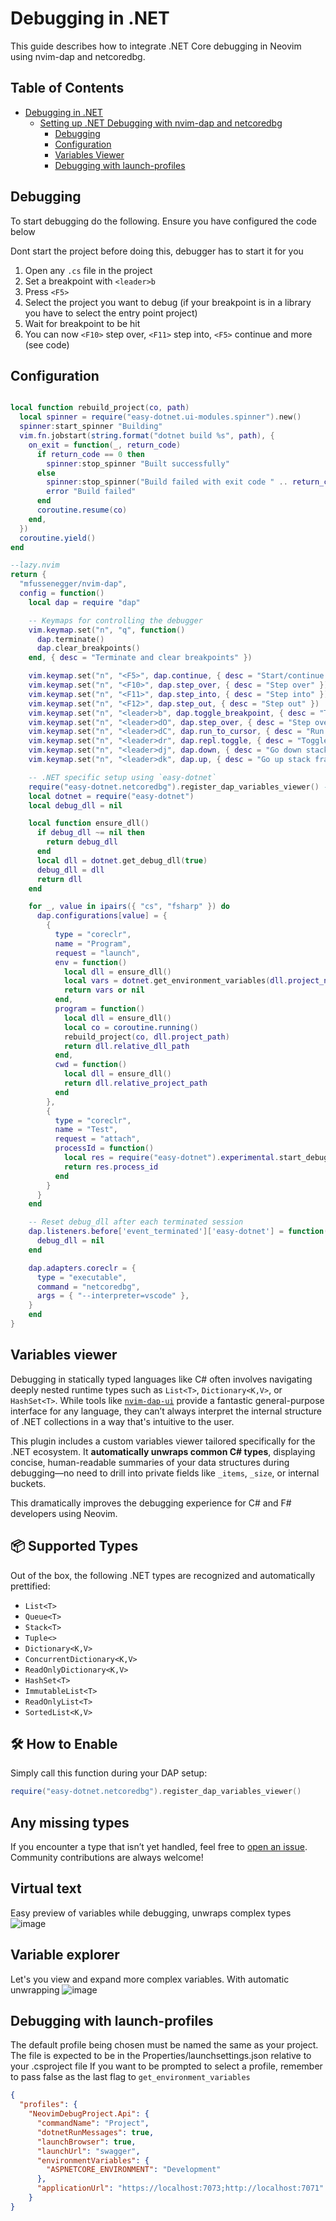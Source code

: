 # Debugging in .NET

This guide describes how to integrate .NET Core debugging in Neovim using nvim-dap and netcoredbg.

## Table of Contents

* [Debugging in .NET](#debugging-in-.net)
  * [Setting up .NET Debugging with nvim-dap and netcoredbg](#setting-up-.net-debugging-with-nvim-dap-and-netcoredbg)
    * [Debugging](#debugging)
    * [Configuration](#configuration)
    * [Variables Viewer](#variables-viewer)
    * [Debugging with launch-profiles](#debugging-with-launch-profiles)

## Debugging
To start debugging do the following. Ensure you have configured the code below

Dont start the project before doing this, debugger has to start it for you

1. Open any `.cs` file in the project
2. Set a breakpoint with `<leader>b`
3. Press `<F5>`
4. Select the project you want to debug (if your breakpoint is in a library you have to select the entry point project)
5. Wait for breakpoint to be hit
6. You can now `<F10>` step over, `<F11>` step into, `<F5>` continue and more (see code)

## Configuration
```lua

local function rebuild_project(co, path)
  local spinner = require("easy-dotnet.ui-modules.spinner").new()
  spinner:start_spinner "Building"
  vim.fn.jobstart(string.format("dotnet build %s", path), {
    on_exit = function(_, return_code)
      if return_code == 0 then
        spinner:stop_spinner "Built successfully"
      else
        spinner:stop_spinner("Build failed with exit code " .. return_code, vim.log.levels.ERROR)
        error "Build failed"
      end
      coroutine.resume(co)
    end,
  })
  coroutine.yield()
end

--lazy.nvim
return {
  "mfussenegger/nvim-dap",
  config = function()
    local dap = require "dap"

    -- Keymaps for controlling the debugger
    vim.keymap.set("n", "q", function()
      dap.terminate()
      dap.clear_breakpoints()
    end, { desc = "Terminate and clear breakpoints" })

    vim.keymap.set("n", "<F5>", dap.continue, { desc = "Start/continue debugging" })
    vim.keymap.set("n", "<F10>", dap.step_over, { desc = "Step over" })
    vim.keymap.set("n", "<F11>", dap.step_into, { desc = "Step into" })
    vim.keymap.set("n", "<F12>", dap.step_out, { desc = "Step out" })
    vim.keymap.set("n", "<leader>b", dap.toggle_breakpoint, { desc = "Toggle breakpoint" })
    vim.keymap.set("n", "<leader>dO", dap.step_over, { desc = "Step over (alt)" })
    vim.keymap.set("n", "<leader>dC", dap.run_to_cursor, { desc = "Run to cursor" })
    vim.keymap.set("n", "<leader>dr", dap.repl.toggle, { desc = "Toggle DAP REPL" })
    vim.keymap.set("n", "<leader>dj", dap.down, { desc = "Go down stack frame" })
    vim.keymap.set("n", "<leader>dk", dap.up, { desc = "Go up stack frame" })

    -- .NET specific setup using `easy-dotnet`
    require("easy-dotnet.netcoredbg").register_dap_variables_viewer() -- special variables viewer specific for .NET
    local dotnet = require("easy-dotnet")
    local debug_dll = nil

    local function ensure_dll()
      if debug_dll ~= nil then
        return debug_dll
      end
      local dll = dotnet.get_debug_dll(true)
      debug_dll = dll
      return dll
    end

    for _, value in ipairs({ "cs", "fsharp" }) do
      dap.configurations[value] = {
        {
          type = "coreclr",
          name = "Program",
          request = "launch",
          env = function()
            local dll = ensure_dll()
            local vars = dotnet.get_environment_variables(dll.project_name, dll.relative_project_path)
            return vars or nil
          end,
          program = function()
            local dll = ensure_dll()
            local co = coroutine.running()
            rebuild_project(co, dll.project_path)
            return dll.relative_dll_path
          end,
          cwd = function()
            local dll = ensure_dll()
            return dll.relative_project_path
          end
        },
        {
          type = "coreclr",
          name = "Test",
          request = "attach",
          processId = function()
            local res = require("easy-dotnet").experimental.start_debugging_test_project()
            return res.process_id
          end
        }
      }
    end

    -- Reset debug_dll after each terminated session
    dap.listeners.before['event_terminated']['easy-dotnet'] = function()
      debug_dll = nil
    end

    dap.adapters.coreclr = {
      type = "executable",
      command = "netcoredbg",
      args = { "--interpreter=vscode" },
    }
    end
}
```


## Variables viewer

Debugging in statically typed languages like C# often involves navigating deeply nested runtime types such as `List<T>`, `Dictionary<K,V>`, or `HashSet<T>`. While tools like [`nvim-dap-ui`](https://github.com/rcarriga/nvim-dap-ui) provide a fantastic general-purpose interface for any language, they can’t always interpret the internal structure of .NET collections in a way that's intuitive to the user.

This plugin includes a custom variables viewer tailored specifically for the .NET ecosystem. It **automatically unwraps common C# types**, displaying concise, human-readable summaries of your data structures during debugging—no need to drill into private fields like `_items`, `_size`, or internal buckets.

This dramatically improves the debugging experience for C# and F# developers using Neovim.

## 📦 Supported Types

Out of the box, the following .NET types are recognized and automatically prettified:

* `List<T>`
* `Queue<T>`
* `Stack<T>`
* `Tuple<>` 
* `Dictionary<K,V>`
* `ConcurrentDictionary<K,V>`
* `ReadOnlyDictionary<K,V>`
* `HashSet<T>`
* `ImmutableList<T>`
* `ReadOnlyList<T>`
* `SortedList<K,V>`

## 🛠 How to Enable

Simply call this function during your DAP setup:

```lua
require("easy-dotnet.netcoredbg").register_dap_variables_viewer()
```

## Any missing types

If you encounter a type that isn’t yet handled, feel free to [open an issue](https://github.com/GustavEikaas/easy-dotnet.nvim/issues). Community contributions are always welcome!

## Virtual text 
Easy preview of variables while debugging, unwraps complex types
![image](https://github.com/user-attachments/assets/b6d53325-6527-43fd-bdb1-332dc8439197)

## Variable explorer
Let's you view and expand more complex variables. With automatic unwrapping
![image](https://github.com/user-attachments/assets/4e4c2cff-687b-4715-b5a8-b7ca67f7955b)


## Debugging with launch-profiles

The default profile being chosen must be named the same as your project.
The file is expected to be in the Properties/launchsettings.json relative to your .csproject file
If you want to be prompted to select a profile, remember to pass false as the last flag to `get_environment_variables`
```json
{
  "profiles": {
    "NeovimDebugProject.Api": {
      "commandName": "Project",
      "dotnetRunMessages": true,
      "launchBrowser": true,
      "launchUrl": "swagger",
      "environmentVariables": {
        "ASPNETCORE_ENVIRONMENT": "Development"
      },
      "applicationUrl": "https://localhost:7073;http://localhost:7071"
    }
}
```
